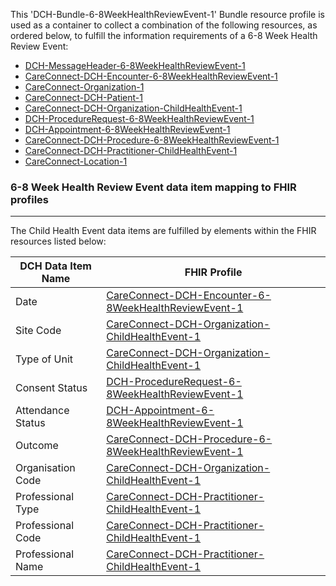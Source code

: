 This 'DCH-Bundle-6-8WeekHealthReviewEvent-1' Bundle resource profile is used as a container to collect a combination of the following resources, as ordered below, to fulfill the information requirements of a 6-8 Week Health Review Event:

- [DCH-MessageHeader-6-8WeekHealthReviewEvent-1]
- [CareConnect-DCH-Encounter-6-8WeekHealthReviewEvent-1]
- [CareConnect-Organization-1]
- [CareConnect-DCH-Patient-1]
- [CareConnect-DCH-Organization-ChildHealthEvent-1]
- [DCH-ProcedureRequest-6-8WeekHealthReviewEvent-1] 
- [DCH-Appointment-6-8WeekHealthReviewEvent-1] 
- [CareConnect-DCH-Procedure-6-8WeekHealthReviewEvent-1]
- [CareConnect-DCH-Practitioner-ChildHealthEvent-1]
- [CareConnect-Location-1]



### 6-8 Week Health Review Event data item mapping to FHIR profiles ###
----------
The Child Health Event data items are fulfilled by elements within the FHIR resources listed below:


| DCH Data Item Name | FHIR Profile                           |
|--------------------|----------------------------------------|
| Date               | [CareConnect-DCH-Encounter-6-8WeekHealthReviewEvent-1]    |
| Site Code          | [CareConnect-DCH-Organization-ChildHealthEvent-1] |
| Type of Unit       | [CareConnect-DCH-Organization-ChildHealthEvent-1] |
| Consent Status     | [DCH-ProcedureRequest-6-8WeekHealthReviewEvent-1]         |
| Attendance Status  | [DCH-Appointment-6-8WeekHealthReviewEvent-1]              |
| Outcome            | [CareConnect-DCH-Procedure-6-8WeekHealthReviewEvent-1]          |
| Organisation Code  | [CareConnect-DCH-Organization-ChildHealthEvent-1] |
| Professional Type  | [CareConnect-DCH-Practitioner-ChildHealthEvent-1] |
| Professional Code  | [CareConnect-DCH-Practitioner-ChildHealthEvent-1] |
| Professional Name  | [CareConnect-DCH-Practitioner-ChildHealthEvent-1] |
                                                                                                   

[DCH-MessageHeader-6-8WeekHealthReviewEvent-1]:dch-messageheader-6-8weekhealthreviewevent-1.html
[CareConnect-DCH-Encounter-6-8WeekHealthReviewEvent-1]:careconnect-dch-encounter-6-8weekhealthreviewevent-1.html
[CareConnect-Organization-1]:careconnect-organization-1.html
[CareConnect-DCH-Patient-1]:careconnect-dch-patient-1.html
[CareConnect-DCH-Organization-ChildHealthEvent-1]:careconnect-dch-organization-childhealthevent-1.html
[DCH-ProcedureRequest-6-8WeekHealthReviewEvent-1]:dch-procedurerequest-6-8weekhealthreviewevent-1.html 
[DCH-Appointment-6-8WeekHealthReviewEvent-1]:dch-appointment-6-8weekhealthreviewevent-1.html 
[CareConnect-DCH-Procedure-6-8WeekHealthReviewEvent-1]:careconnect-dch-procedure-6-8weekhealthreviewevent-1.html
[CareConnect-DCH-Practitioner-ChildHealthEvent-1]:careconnect-dch-practitioner-childhealthevent-1.html
[CareConnect-Location-1]:careconnect-location-1.html

